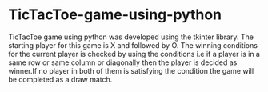 # TicTacToe-game-using-python
TicTacToe game using python was developed using the tkinter library.
The starting player for this game is X and followed by O.
The winning conditions for the current player is checked by using the conditions i.e if a player is in a same row or same column or diagonally then the player is decided as winner.If no player in both of them is satisfying the condition the game will be completed as a draw match. 
